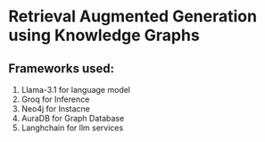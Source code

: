 # Retrieval Augmented Generation using Knowledge Graphs
## Frameworks used:
1. Llama-3.1 for language model
2. Groq for Inference
3. Neo4j for Instacne
4. AuraDB for Graph Database
5. Langhchain for llm services

